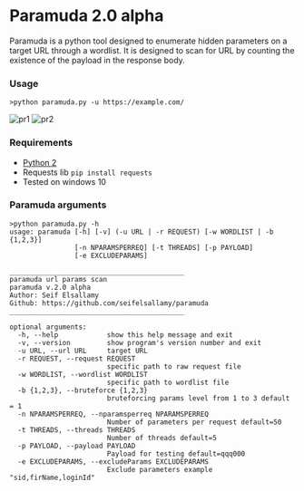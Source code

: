 # Paramuda 2.0 alpha
Paramuda is a python tool designed to enumerate hidden parameters on a target URL through a wordlist. It is designed to scan for URL by counting the existence of the payload in the response body. 

### Usage
```
>python paramuda.py -u https://example.com/
```
![pr1](https://user-images.githubusercontent.com/11223632/68149146-01881580-ff46-11e9-87e4-9e96fb79c704.png)
![pr2](https://user-images.githubusercontent.com/11223632/68148717-334cac80-ff45-11e9-9c5f-8b2bebbcbb7b.png)

### Requirements
- [Python 2](https://www.python.org/downloads/)
- Requests lib ```pip install requests```
- Tested on windows 10 

### Paramuda arguments 
```
>python paramuda.py -h
usage: paramuda [-h] [-v] (-u URL | -r REQUEST) [-w WORDLIST | -b {1,2,3}]
                [-n NPARAMSPERREQ] [-t THREADS] [-p PAYLOAD]
                [-e EXCLUDEPARAMS]

___________________________________________
paramuda url params scan
paramuda v.2.0 alpha
Author: Seif Elsallamy
Github: https://github.com/seifelsallamy/paramuda
___________________________________________

optional arguments:
  -h, --help            show this help message and exit
  -v, --version         show program's version number and exit
  -u URL, --url URL     target URL
  -r REQUEST, --request REQUEST
                        specific path to raw request file
  -w WORDLIST, --wordlist WORDLIST
                        specific path to wordlist file
  -b {1,2,3}, --bruteforce {1,2,3}
                        bruteforcing params level from 1 to 3 default = 1
  -n NPARAMSPERREQ, --nparamsperreq NPARAMSPERREQ
                        Number of parameters per request default=50
  -t THREADS, --threads THREADS
                        Number of threads default=5
  -p PAYLOAD, --payload PAYLOAD
                        Payload for testing default=qqq000
  -e EXCLUDEPARAMS, --excludeParams EXCLUDEPARAMS
                        Exclude parameters example "sid,firName,loginId"

```
